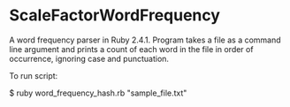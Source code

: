 # ScaleFactorWordFrequency
A word frequency parser in Ruby 2.4.1.
Program takes a file as a command line argument and prints a count of each word in the file in order of occurrence, ignoring case and punctuation.

To run script:

$ ruby word_frequency_hash.rb "sample_file.txt"